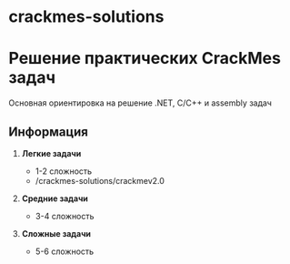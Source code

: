 # crackmes-solutions

# Решение практических CrackMes задач
Основная ориентировка на решение .NET, C/C++ и assembly задач

## Информация
1. **Легкие задачи**
   - 1-2 сложность
   - /crackmes-solutions/crackmev2.0


2. **Средние задачи**
   - 3-4 сложность
  
3. **Сложные задачи**
   - 5-6 сложность
   

       
   
